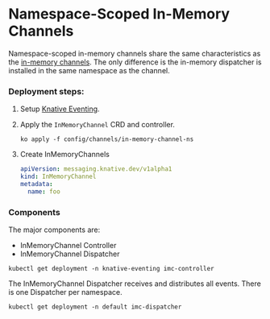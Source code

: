 # Namespace-Scoped In-Memory Channels

Namespace-scoped in-memory channels share the same characteristics as the
[in-memory channels](../README.md). The only difference is the in-memory
dispatcher is installed in the same namespace as the channel.

### Deployment steps:

1. Setup [Knative Eventing](../../../DEVELOPMENT.md).
1. Apply the `InMemoryChannel` CRD and controller.
   ```shell
   ko apply -f config/channels/in-memory-channel-ns
   ```
1. Create InMemoryChannels

   ```yaml
   apiVersion: messaging.knative.dev/v1alpha1
   kind: InMemoryChannel
   metadata:
     name: foo
   ```

### Components

The major components are:

- InMemoryChannel Controller
- InMemoryChannel Dispatcher

```shell
kubectl get deployment -n knative-eventing imc-controller
```

The InMemoryChannel Dispatcher receives and distributes all events. There is
one Dispatcher per namespace.

```shell
kubectl get deployment -n default imc-dispatcher
```
